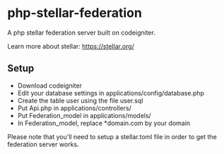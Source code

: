 # php-stellar-federation
A php stellar federation server built on codeigniter.

Learn more about stellar: https://stellar.org/

## Setup
- Download codeigniter
- Edit your database settings in applications/config/database.php
- Create the table user using the file user.sql
- Put Api.php in applications/controllers/
- Put Federation_model in applications/models/
- In Federation_model, replace \*domain.com by your domain

Please note that you'll need to setup a stellar.toml file in order to get the federation server works.
